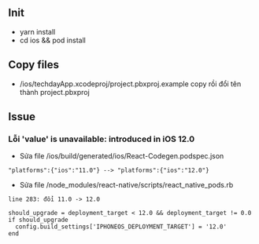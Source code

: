 ## Init

- yarn install
- cd ios && pod install

## Copy files

- /ios/techdayApp.xcodeproj/project.pbxproj.example copy rồi đổi tên thành project.pbxproj

## Issue

### Lỗi 'value' is unavailable: introduced in iOS 12.0

- Sửa file /ios/build/generated/ios/React-Codegen.podspec.json

```
"platforms":{"ios":"11.0"} --> "platforms":{"ios":"12.0"}
```

- Sửa file /node_modules/react-native/scripts/react_native_pods.rb

```
line 283: đổi 11.0 -> 12.0

should_upgrade = deployment_target < 12.0 && deployment_target != 0.0
if should_upgrade
  config.build_settings['IPHONEOS_DEPLOYMENT_TARGET'] = '12.0'
end
```

